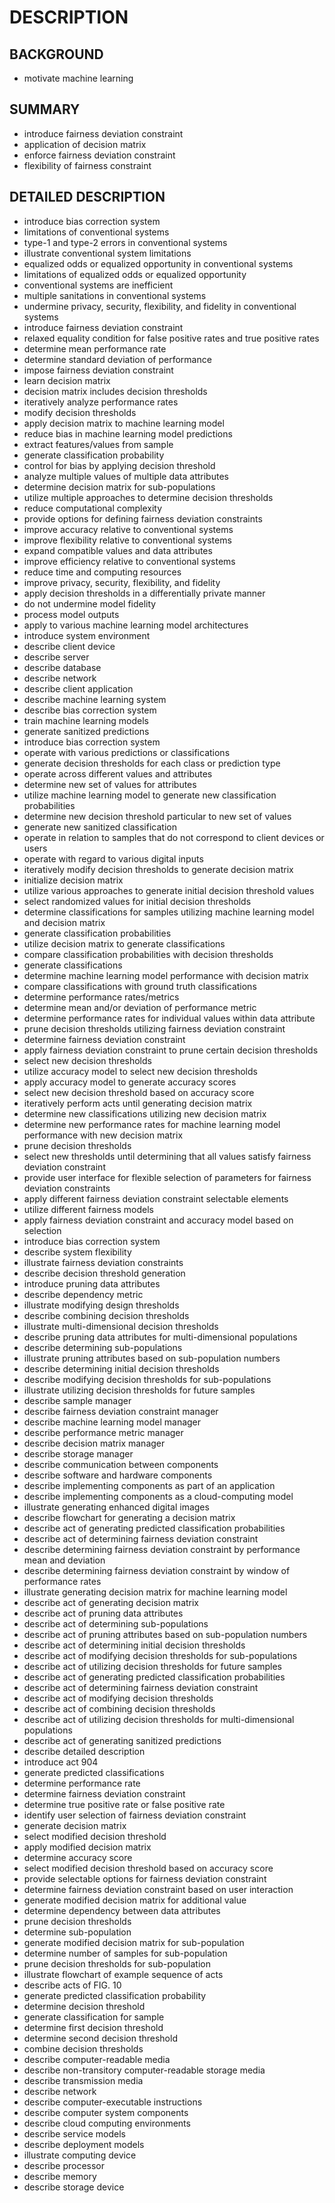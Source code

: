 # DESCRIPTION

## BACKGROUND

- motivate machine learning

## SUMMARY

- introduce fairness deviation constraint
- application of decision matrix
- enforce fairness deviation constraint
- flexibility of fairness constraint

## DETAILED DESCRIPTION

- introduce bias correction system
- limitations of conventional systems
- type-1 and type-2 errors in conventional systems
- illustrate conventional system limitations
- equalized odds or equalized opportunity in conventional systems
- limitations of equalized odds or equalized opportunity
- conventional systems are inefficient
- multiple sanitations in conventional systems
- undermine privacy, security, flexibility, and fidelity in conventional systems
- introduce fairness deviation constraint
- relaxed equality condition for false positive rates and true positive rates
- determine mean performance rate
- determine standard deviation of performance
- impose fairness deviation constraint
- learn decision matrix
- decision matrix includes decision thresholds
- iteratively analyze performance rates
- modify decision thresholds
- apply decision matrix to machine learning model
- reduce bias in machine learning model predictions
- extract features/values from sample
- generate classification probability
- control for bias by applying decision threshold
- analyze multiple values of multiple data attributes
- determine decision matrix for sub-populations
- utilize multiple approaches to determine decision thresholds
- reduce computational complexity
- provide options for defining fairness deviation constraints
- improve accuracy relative to conventional systems
- improve flexibility relative to conventional systems
- expand compatible values and data attributes
- improve efficiency relative to conventional systems
- reduce time and computing resources
- improve privacy, security, flexibility, and fidelity
- apply decision thresholds in a differentially private manner
- do not undermine model fidelity
- process model outputs
- apply to various machine learning model architectures
- introduce system environment
- describe client device
- describe server
- describe database
- describe network
- describe client application
- describe machine learning system
- describe bias correction system
- train machine learning models
- generate sanitized predictions
- introduce bias correction system
- operate with various predictions or classifications
- generate decision thresholds for each class or prediction type
- operate across different values and attributes
- determine new set of values for attributes
- utilize machine learning model to generate new classification probabilities
- determine new decision threshold particular to new set of values
- generate new sanitized classification
- operate in relation to samples that do not correspond to client devices or users
- operate with regard to various digital inputs
- iteratively modify decision thresholds to generate decision matrix
- initialize decision matrix
- utilize various approaches to generate initial decision threshold values
- select randomized values for initial decision thresholds
- determine classifications for samples utilizing machine learning model and decision matrix
- generate classification probabilities
- utilize decision matrix to generate classifications
- compare classification probabilities with decision thresholds
- generate classifications
- determine machine learning model performance with decision matrix
- compare classifications with ground truth classifications
- determine performance rates/metrics
- determine mean and/or deviation of performance metric
- determine performance rates for individual values within data attribute
- prune decision thresholds utilizing fairness deviation constraint
- determine fairness deviation constraint
- apply fairness deviation constraint to prune certain decision thresholds
- select new decision thresholds
- utilize accuracy model to select new decision thresholds
- apply accuracy model to generate accuracy scores
- select new decision threshold based on accuracy score
- iteratively perform acts until generating decision matrix
- determine new classifications utilizing new decision matrix
- determine new performance rates for machine learning model performance with new decision matrix
- prune decision thresholds
- select new thresholds until determining that all values satisfy fairness deviation constraint
- provide user interface for flexible selection of parameters for fairness deviation constraints
- apply different fairness deviation constraint selectable elements
- utilize different fairness models
- apply fairness deviation constraint and accuracy model based on selection
- introduce bias correction system
- describe system flexibility
- illustrate fairness deviation constraints
- describe decision threshold generation
- introduce pruning data attributes
- describe dependency metric
- illustrate modifying design thresholds
- describe combining decision thresholds
- illustrate multi-dimensional decision thresholds
- describe pruning data attributes for multi-dimensional populations
- describe determining sub-populations
- illustrate pruning attributes based on sub-population numbers
- describe determining initial decision thresholds
- describe modifying decision thresholds for sub-populations
- illustrate utilizing decision thresholds for future samples
- describe sample manager
- describe fairness deviation constraint manager
- describe machine learning model manager
- describe performance metric manager
- describe decision matrix manager
- describe storage manager
- describe communication between components
- describe software and hardware components
- describe implementing components as part of an application
- describe implementing components as a cloud-computing model
- illustrate generating enhanced digital images
- describe flowchart for generating a decision matrix
- describe act of generating predicted classification probabilities
- describe act of determining fairness deviation constraint
- describe determining fairness deviation constraint by performance mean and deviation
- describe determining fairness deviation constraint by window of performance rates
- illustrate generating decision matrix for machine learning model
- describe act of generating decision matrix
- describe act of pruning data attributes
- describe act of determining sub-populations
- describe act of pruning attributes based on sub-population numbers
- describe act of determining initial decision thresholds
- describe act of modifying decision thresholds for sub-populations
- describe act of utilizing decision thresholds for future samples
- describe act of generating predicted classification probabilities
- describe act of determining fairness deviation constraint
- describe act of modifying decision thresholds
- describe act of combining decision thresholds
- describe act of utilizing decision thresholds for multi-dimensional populations
- describe act of generating sanitized predictions
- describe detailed description
- introduce act 904
- generate predicted classifications
- determine performance rate
- determine fairness deviation constraint
- determine true positive rate or false positive rate
- identify user selection of fairness deviation constraint
- generate decision matrix
- select modified decision threshold
- apply modified decision matrix
- determine accuracy score
- select modified decision threshold based on accuracy score
- provide selectable options for fairness deviation constraint
- determine fairness deviation constraint based on user interaction
- generate modified decision matrix for additional value
- determine dependency between data attributes
- prune decision thresholds
- determine sub-population
- generate modified decision matrix for sub-population
- determine number of samples for sub-population
- prune decision thresholds for sub-population
- illustrate flowchart of example sequence of acts
- describe acts of FIG. 10
- generate predicted classification probability
- determine decision threshold
- generate classification for sample
- determine first decision threshold
- determine second decision threshold
- combine decision thresholds
- describe computer-readable media
- describe non-transitory computer-readable storage media
- describe transmission media
- describe network
- describe computer-executable instructions
- describe computer system components
- describe cloud computing environments
- describe service models
- describe deployment models
- illustrate computing device
- describe processor
- describe memory
- describe storage device

